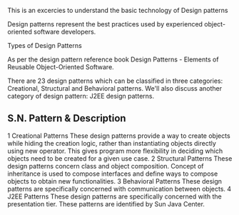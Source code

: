 This is an excercies to understand the basic technology of Design patterns

Design patterns represent the best practices used by experienced object-oriented software developers.

Types of Design Patterns

As per the design pattern reference book Design Patterns - Elements of Reusable Object-Oriented Software. 

There are 23 design patterns which can be classified in three categories: 
Creational, Structural and Behavioral patterns. We'll also discuss another category of design pattern: J2EE design patterns.

S.N.	Pattern & Description
------------------------------
1	Creational Patterns
These design patterns provide a way to create objects while hiding the creation logic, rather than instantiating objects directly using new operator. This gives program more flexibility in deciding which objects need to be created for a given use case.
2	Structural Patterns
These design patterns concern class and object composition. Concept of inheritance is used to compose interfaces and define ways to compose objects to obtain new functionalities.
3	Behavioral Patterns
These design patterns are specifically concerned with communication between objects.
4	J2EE Patterns
These design patterns are specifically concerned with the presentation tier. These patterns are identified by Sun Java Center.